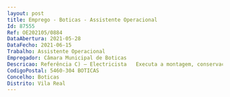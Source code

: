 ```yaml
--- 
layout: post
title: Emprego - Boticas - Assistente Operacional
Id: 87555
Ref: OE202105/0884
DataAbertura: 2021-05-28
DataFecho: 2021-06-15
Trabalho: Assistente Operacional
Empregador: Câmara Municipal de Boticas
Descricao: Referência C) – Electricista   Executa a montagem, conservação e reparação de instalações elétricas e equipamentos de baixa tensão  Executa instalações simples de baixa tensão  Executa cálculos e projetos para instalação elétrica e quadros elétricos de baixa tensão  Realiza montagem de instalações elétricas para iluminação, força motriz, sinalização e climatização  Realiza a montagem de equipamentos e quadros elétricos de baixa tensão  Efetua ensaios e medidas de deteção e reparação de avarias nos equipamentos e instalações de baixa tensão  utiliza o equipamento de proteção individual e adota medidas de segurança adequadas às tarefas a desempenhar.
CodigoPostal: 5460-304 BOTICAS
Concelho: Boticas
Distrito: Vila Real
--- 
```

